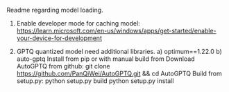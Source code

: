 Readme regarding model loading.

1) Enable developer mode for caching model:
   https://learn.microsoft.com/en-us/windows/apps/get-started/enable-your-device-for-development

2) GPTQ quantized model need additional libraries.
   a) optimum==1.22.0
   b) auto-gptq
        Install from pip or with manual build from 
    Download AutoGPTQ from github: git clone https://github.com/PanQiWei/AutoGPTQ.git && cd AutoGPTQ
    Build from setup.py:
    python setup.py build
    python setup.py install